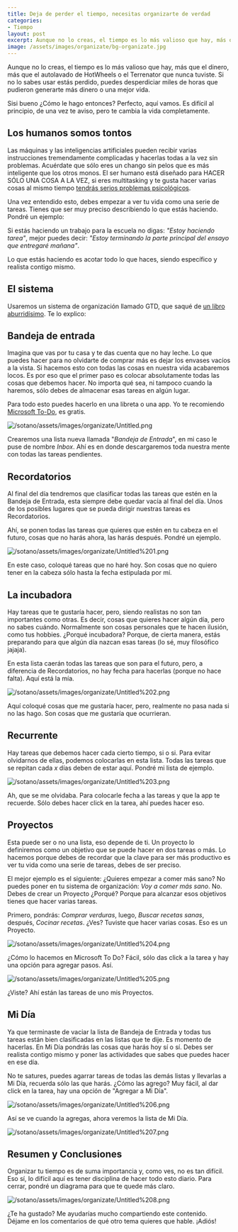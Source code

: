 ```yaml
---
title: Deja de perder el tiempo, necesitas organizarte de verdad
categories:
- Tiempo
layout: post
excerpt: Aunque no lo creas, el tiempo es lo más valioso que hay, más que el dinero, más que el autolavado de HotWheels o el Terrenator que nunca tuviste. Si no lo sabes usar estás perdido, puedes desperdiciar miles de horas que pudieron generarte más dinero o una mejor vida.
image: /assets/images/organizate/bg-organizate.jpg
---
```


Aunque no lo creas, el tiempo es lo más valioso que hay, más que el dinero, más que el autolavado de HotWheels o el Terrenator que nunca tuviste. Si no lo sabes usar estás perdido, puedes desperdiciar miles de horas que pudieron generarte más dinero o una mejor vida.

Sisi bueno ¿Cómo le hago entonces? Perfecto, aquí vamos. Es difícil al principio, de una vez te aviso, pero te cambia la vida completamente.

## Los humanos somos tontos

Las máquinas y las inteligencias artificiales pueden recibir varias instrucciones tremendamente complicadas y hacerlas todas a la vez sin problemas. Acuérdate que sólo eres un chango sin pelos que es más inteligente que los otros monos. El ser humano está diseñado para HACER SÓLO UNA COSA A LA VEZ, si eres multitasking y te gusta hacer varias cosas al mismo tiempo [tendrás serios problemas psicológicos](https://www.psychologytoday.com/us/blog/the-squeaky-wheel/201606/10-real-risks-multitasking-mind-and-body).

Una vez entendido esto, debes empezar a ver tu vida como una serie de tareas. Tienes que ser muy preciso describiendo lo que estás haciendo. Pondré un ejemplo:

Si estás haciendo un trabajo para la escuela no digas: *"Estoy haciendo tarea"*, mejor puedes decir: *"Estoy terminando la parte principal del ensayo que entregaré mañana"*.

Lo que estás haciendo es acotar todo lo que haces, siendo específico y realista contigo mismo.

## El sistema

Usaremos un sistema de organización llamado GTD, que saqué de [un libro aburridísimo](https://www.amazon.com.mx/Organizate-Eficacia-Arte-Productividad-Estres/dp/8492921307/). Te lo explico:

## Bandeja de entrada

Imagina que vas por tu casa y te das cuenta que no hay leche. Lo que puedes hacer para no olvidarte de comprar más es dejar los envases vacíos a la vista. Si hacemos esto con todas las cosas en nuestra vida acabaremos locos. Es por eso que el primer paso es colocar absolutamente todas las cosas que debemos hacer. No importa qué sea, ni tampoco cuando la haremos, sólo debes de almacenar esas tareas en algún lugar.

Para todo esto puedes hacerlo en una libreta o una app. Yo te recomiendo [Microsoft To-Do](https://todo.microsoft.com/tasks/es-es/), es gratis.

![/sotano/assets/images/organizate/Untitled.png](/sotano/assets/images/organizate/Untitled.png)

Crearemos una lista nueva llamada "*Bandeja de Entrada*", en mi caso le puse de nombre *Inbox*. Ahí es en donde descargaremos toda nuestra mente con todas las tareas pendientes.

## Recordatorios

Al final del día tendremos que clasificar todas las tareas que estén en la Bandeja de Entrada, esta siempre debe quedar vacía al final del día. Unos de los posibles lugares que se pueda dirigir nuestras tareas es Recordatorios.

Ahí, se ponen todas las tareas que quieres que estén en tu cabeza en el futuro, cosas que no harás ahora, las harás después. Pondré un ejemplo.

![/sotano/assets/images/organizate/Untitled%201.png](/sotano/assets/images/organizate/Untitled%201.png)

En este caso, coloqué tareas que no haré hoy. Son cosas que no quiero tener en la cabeza sólo hasta la fecha estipulada por mí.

## La incubadora

Hay tareas que te gustaría hacer, pero, siendo realistas no son tan importantes como otras. Es decir, cosas que quieres hacer algún día, pero no sabes cuándo. Normalmente son cosas personales que te hacen ilusión, como tus hobbies. ¿Porqué incubadora? Porque, de cierta manera, estás preparando para que algún día nazcan esas tareas (lo sé, muy filosófico jajaja).

En esta lista caerán todas las tareas que son para el futuro, pero, a diferencia de Recordatorios, no hay fecha para hacerlas (porque no hace falta). Aquí está la mía.

![/sotano/assets/images/organizate/Untitled%202.png](/sotano/assets/images/organizate/Untitled%202.png)

Aquí coloqué cosas que me gustaría hacer, pero, realmente no pasa nada si no las hago. Son cosas que me gustaría que ocurrieran.

## Recurrente

Hay tareas que debemos hacer cada cierto tiempo, si o si. Para evitar olvidarnos de ellas, podemos colocarlas en esta lista. Todas las tareas que se repitan cada *x* días deben de estar aquí. Pondré mi lista de ejemplo.

![/sotano/assets/images/organizate/Untitled%203.png](/sotano/assets/images/organizate/Untitled%203.png)

Ah, que se me olvidaba. Para colocarle fecha a las tareas y que la app te recuerde. Sólo debes hacer click en la tarea, ahí puedes hacer eso.

## Proyectos

Esta puede ser o no una lista, eso depende de ti. Un proyecto lo definiremos como un objetivo que se puede hacer en dos tareas o más. Lo hacemos porque debes de recordar que la clave para ser más productivo es ver tu vida como una serie de tareas, debes de ser preciso.

El mejor ejemplo es el siguiente: ¿Quieres empezar a comer más sano? No puedes poner en tu sistema de organización: *Voy a comer más sano*. No. Debes de crear un Proyecto ¿Porqué? Porque para alcanzar esos objetivos tienes que hacer varias tareas.

Primero, pondrás: *Comprar verduras*, luego, *Buscar recetas sanas*, después, *Cocinar recetas*. ¿Ves? Tuviste que hacer varias cosas. Eso es un Proyecto.

![/sotano/assets/images/organizate/Untitled%204.png](/sotano/assets/images/organizate/Untitled%204.png)

¿Cómo lo hacemos en Microsoft To Do? Fácil, sólo das click a la tarea y hay una opción para agregar pasos. Así.

![/sotano/assets/images/organizate/Untitled%205.png](/sotano/assets/images/organizate/Untitled%205.png)

¿Viste? Ahí están las tareas de uno mis Proyectos.

## Mi Día

Ya que terminaste de vaciar la lista de Bandeja de Entrada y todas tus tareas están bien clasificadas en las listas que te dije. Es momento de hacerlas. En Mi Día pondrás las cosas que harás hoy sí o sí. Debes ser realista contigo mismo y poner las actividades que sabes que puedes hacer en ese día.

No te satures, puedes agarrar tareas de todas las demás listas y llevarlas a Mi Día, recuerda sólo las que harás. ¿Cómo las agrego? Muy fácil, al dar click en la tarea, hay una opción de "Agregar a Mi Día".

![/sotano/assets/images/organizate/Untitled%206.png](/sotano/assets/images/organizate/Untitled%206.png)

Así se ve cuando la agregas, ahora veremos la lista de Mi Día.

![/sotano/assets/images/organizate/Untitled%207.png](/sotano/assets/images/organizate/Untitled%207.png)

## Resumen y Conclusiones

Organizar tu tiempo es de suma importancia y, como ves, no es tan difícil. Eso sí, lo difícil aquí es tener disciplina de hacer todo esto diario. Para cerrar, pondré un diagrama para que te quede más claro.

![/sotano/assets/images/organizate/Untitled%208.png](/sotano/assets/images/organizate/Untitled%208.png)

¿Te ha gustado? Me ayudarías mucho compartiendo este contenido. Déjame en los comentarios de qué otro tema quieres que hable. ¡Adiós!